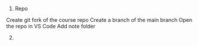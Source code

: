 
1) Repo
 
 Create git fork of the course repo
 Create a branch of the main branch
 Open the repo in VS Code
 Add note folder
 

 2)
 

